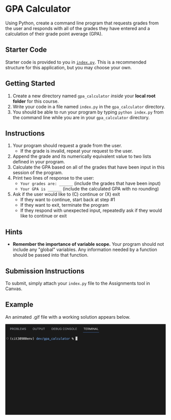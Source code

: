 # GPA Calculator
Using Python, create a command line program that requests grades from the user and responds with all of the grades they have entered and a calculation of their grade point average (GPA).

## Starter Code
Starter code is provided to you in [`index.py`](index.py). This is a recommended structure for this application, but you may choose your own.

## Getting Started
1. Create a new directory named `gpa_calculator` *inside* your **local root folder** for this course.
2. Write your code in a file named `index.py` in the `gpa_calculator` directory.
3. You should be able to run your program by typing `python index.py` from the command line while you are in your `gpa_calculator` directory.

## Instructions
1. Your program should request a grade from the user.
    * If the grade is invalid, repeat your request to the user.
2. Append the grade and its numerically equivalent value to two lists defined in your program.
3. Calculate the GPA based on all of the grades that have been input in this session of the program.
4. Print two lines of response to the user:
    * `Your grades are: ______` (include the grades that have been input)
    * `Your GPA is ______` (include the calculated GPA with no rounding)
5. Ask if the user would like to (C) continue or (X) exit
   * If they want to continue, start back at step #1
   * If they want to exit, terminate the program
   * If they respond with unexpected input, repeatedly ask if they would like to continue or exit

## Hints
* **Remember the importance of variable scope.** Your program should not include any "global" variables. Any information needed by a function should be passed into that function.

## Submission Instructions
To submit, simply attach your `index.py` file to the Assignments tool in Canvas.

## Example
An animated .gif file with a working solution appears below.

![Demonstration of a working solution to the GPA Calculator program](gpa_calculator_solution.gif)